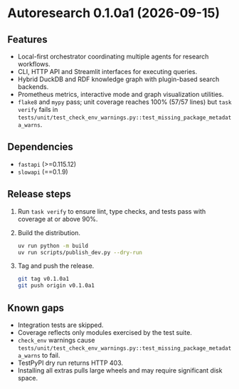 # Autoresearch 0.1.0a1 (2026-09-15)

## Features

- Local-first orchestrator coordinating multiple agents for research workflows.
- CLI, HTTP API and Streamlit interfaces for executing queries.
- Hybrid DuckDB and RDF knowledge graph with plugin-based search backends.
- Prometheus metrics, interactive mode and graph visualization utilities.
- `flake8` and `mypy` pass; unit coverage reaches 100% (57/57 lines) but
  `task verify` fails in
  `tests/unit/test_check_env_warnings.py::test_missing_package_metadata_warns`.

## Dependencies

- `fastapi` (>=0.115.12)
- `slowapi` (==0.1.9)

## Release steps

1. Run `task verify` to ensure lint, type checks, and tests pass with coverage
   at or above 90%.
2. Build the distribution.

   ```bash
   uv run python -m build
   uv run scripts/publish_dev.py --dry-run
   ```

3. Tag and push the release.

   ```bash
   git tag v0.1.0a1
   git push origin v0.1.0a1
   ```

## Known gaps

- Integration tests are skipped.
- Coverage reflects only modules exercised by the test suite.
- `check_env` warnings cause
  `tests/unit/test_check_env_warnings.py::test_missing_package_metadata_warns`
  to fail.
- TestPyPI dry run returns HTTP 403.
- Installing all extras pulls large wheels and may require significant disk
  space.
